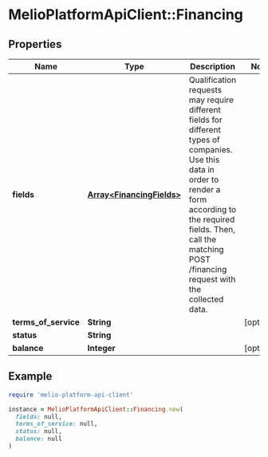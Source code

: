 # MelioPlatformApiClient::Financing

## Properties

| Name | Type | Description | Notes |
| ---- | ---- | ----------- | ----- |
| **fields** | [**Array&lt;FinancingFields&gt;**](FinancingFields.md) | Qualification requests may require different fields for different types of companies. Use this data in order to render a form according to the required fields. Then, call the matching POST /financing request with the collected data. |  |
| **terms_of_service** | **String** |  | [optional] |
| **status** | **String** |  |  |
| **balance** | **Integer** |  | [optional] |

## Example

```ruby
require 'melio-platform-api-client'

instance = MelioPlatformApiClient::Financing.new(
  fields: null,
  terms_of_service: null,
  status: null,
  balance: null
)
```

